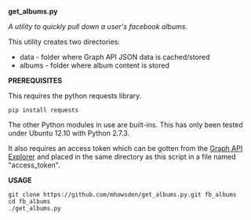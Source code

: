 **get_albums.py**

*A utility to quickly pull down a user's facebook albums.*

This utility creates two directories:
 * data - folder where Graph API JSON data is cached/stored
 * albums - folder where album content is stored

**PREREQUISITES**

This requires the python requests library.

    pip install requests

The other Python modules in use are built-ins.  This has only been 
tested under Ubuntu 12.10 with Python 2.7.3.  

It also requires an access token which can be gotten from the 
[Graph API Explorer](https://developers.facebook.com/tools/explorer) 
and placed in the same directory as this script in a file named 
"access_token".

**USAGE**

    git clone https://github.com/mhowsden/get_albums.py.git fb_albums
    cd fb_albums
    ./get_albums.py
    
    
